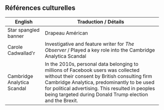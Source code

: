 ## Références culturelles

| English                     | Traduction / Détails                                                                                                                                                                                                                                                                             |
| --------------------------- | ------------------------------------------------------------------------------------------------------------------------------------------------------------------------------------------------------------------------------------------------------------------------------------------------ |
| Star spangled banner        | Drapeau Américan                                                                                                                                                                                                                                                                                 |
| Carole Cadwallad'r          | Investigative and feature writer for _The Observer_ / Played a key role into the Cambridge Analytica Scandal                                                                                                                                                                                     |
| Cambridge Analytica Scandal | In the 2010s, personal data belonging to millions of Facebook users was collected without their consent by British consulting firm Cambridge Analytica, predominantly to be used for political advertising. This resulted in peoples being targeted during Donald Trump election and the Brexit. |
